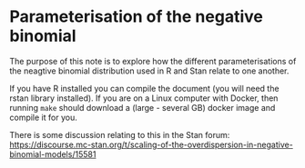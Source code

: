 # Parameterisation of the negative binomial

The purpose of this note is to explore how the different
parameterisations of the neagtive binomial distribution used
in R and Stan relate to one another.

If you have R installed you can compile the document (you will
need the rstan library installed). If you are on a Linux
computer with Docker, then running `make` should download
a (large - several GB) docker image and compile it for you.

There is some discussion relating to this in the Stan forum:
https://discourse.mc-stan.org/t/scaling-of-the-overdispersion-in-negative-binomial-models/15581
